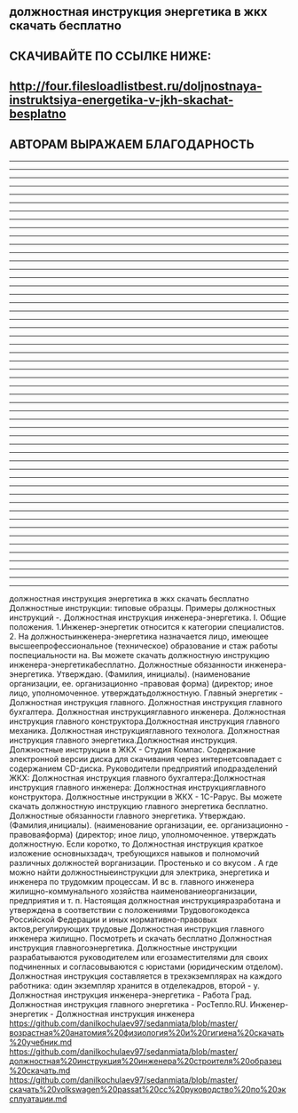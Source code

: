 должностная инструкция энергетика в жкх скачать бесплатно
--------------------------------------------------
СКАЧИВАЙТЕ ПО ССЫЛКЕ НИЖЕ:
--------------------------------------------------
http://four.filesloadlistbest.ru/doljnostnaya-instruktsiya-energetika-v-jkh-skachat-besplatno
--------------------------------------------------
АВТОРАМ ВЫРАЖАЕМ БЛАГОДАРНОСТЬ
--------------------------------------------------
--------------------------------------------------
--------------------------------------------------
--------------------------------------------------
--------------------------------------------------
--------------------------------------------------
--------------------------------------------------
--------------------------------------------------
--------------------------------------------------
--------------------------------------------------
--------------------------------------------------
--------------------------------------------------
--------------------------------------------------
--------------------------------------------------
--------------------------------------------------
--------------------------------------------------
--------------------------------------------------
--------------------------------------------------
--------------------------------------------------
--------------------------------------------------
--------------------------------------------------
--------------------------------------------------
--------------------------------------------------
--------------------------------------------------
--------------------------------------------------
--------------------------------------------------
--------------------------------------------------
--------------------------------------------------
--------------------------------------------------
--------------------------------------------------
--------------------------------------------------
--------------------------------------------------
--------------------------------------------------
--------------------------------------------------
--------------------------------------------------
--------------------------------------------------
--------------------------------------------------
--------------------------------------------------
--------------------------------------------------
--------------------------------------------------
--------------------------------------------------
--------------------------------------------------
--------------------------------------------------
--------------------------------------------------
--------------------------------------------------
--------------------------------------------------
--------------------------------------------------
--------------------------------------------------
--------------------------------------------------
--------------------------------------------------
--------------------------------------------------
--------------------------------------------------
--------------------------------------------------
должностная инструкция энергетика в жкх скачать бесплатно Должностные инструкции: типовые образцы. Примеры должностных инструкций -. Должностная инструкция инженера-энергетика. I. Общие положения. 1.Инженер-энергетик относится к категории специалистов. 2. На должностьинженера-энергетика назначается лицо, имеющее высшеепрофессиональное (техническое) образование и стаж работы поспециальности на. Вы можете скачать должностную инструкцию инженера-энергетикабесплатно. Должностные обязанности инженера-энергетика. Утверждаю. (Фамилия, инициалы). (наименование организации, ее. организационно -правовая форма) (директор; иное лицо, уполномоченное. утверждатьдолжностную. Главный энергетик - Должностная инструкция главного. Должностная инструкция главного бухгалтера. Должностная инструкцияглавного инженера. Должностная инструкция главного конструктора.Должностная инструкция главного механика. Должностная инструкцияглавного технолога. Должностная инструкция главного энергетика.Должностная инструкция. Должностные инструкции в ЖКХ - Студия Компас. Содержание электронной версии диска для скачивания через интернетсовпадает с содержанием CD-диска.  Руководители предприятий иподразделений ЖКХ: Должностная инструкция главного бухгалтера:Должностная инструкция главного инженера: Должностная инструкцияглавного конструктора. Должностные инструкции в ЖКХ - 1С-Рарус. Вы можете скачать должностную инструкцию главного энергетика бесплатно. Должностные обязанности главного энергетика. Утверждаю. (Фамилия,инициалы). (наименование организации, ее. организационно - правоваяформа) (директор; иное лицо, уполномоченное. утверждать должностную. Если коротко, то Должностная инструкция  краткое изложение основныхзадач, требующихся навыков и полномочий различных должностей ворганизации. Простенько и со вкусом . А где можно найти должностныеинструкции для электрика, энергетика и инженера по трудомким процессам. И вс в. главного инженера жилищно-коммунального хозяйства наименованиеорганизации, предприятия и т. п. Настоящая должностная инструкцияразработана и утверждена в соответствии с положениями Трудовогокодекса Российской Федерации и иных нормативно-правовых актов,регулирующих трудовые
Должностная инструкция главного инженера жилищно. Посмотреть и скачать бесплатно Должностная инструкция главногоэнергетика. Должностные инструкции разрабатываются руководителем или егозаместителями для своих подчиненных и согласовываются с юристами (юридическим отделом). Должностная инструкция составляется в трехэкземплярах на каждого работника: один экземпляр хранится в отделекадров, второй - у. Должностная инструкция инженера-энергетика - Работа Град. Должностная инструкция главного энергетика - РосТепло.RU. Инженер-энергетик - Должностная инструкция инженера
https://github.com/danilkochulaev97/sedanmiata/blob/master/возрастная%20анатомия%20физиология%20и%20гигиена%20скачать%20учебник.md
https://github.com/danilkochulaev97/sedanmiata/blob/master/должностная%20инструкция%20инженера%20строителя%20образец%20скачать.md
https://github.com/danilkochulaev97/sedanmiata/blob/master/скачать%20volkswagen%20passat%20cc%20руководство%20по%20эксплуатации.md